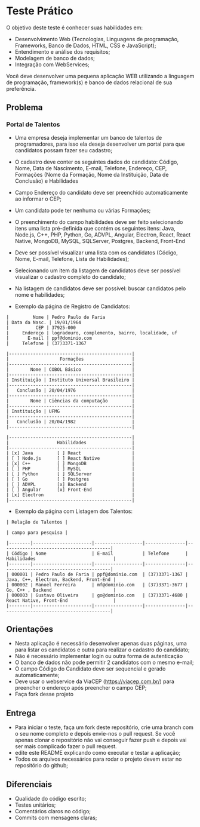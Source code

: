 # Teste Prático

O objetivo deste teste é conhecer suas habilidades em:

* Desenvolvimento Web (Tecnologias, Linguagens de programação, Frameworks, Banco de Dados, HTML, CSS e JavaScript);
* Entendimento e análise dos requisitos;
* Modelagem de banco de dados;
* Integração com WebServices;

Você deve desenvolver uma pequena aplicação WEB utilizando a linguagem de programação, framework(s) e banco de dados relacional de sua preferência.

## Problema

### Portal de Talentos

* Uma empresa deseja implementar um banco de talentos de programadores, para isso ela deseja desenvolver um portal para que candidatos possam fazer seu cadastro;
* O cadastro deve conter os seguintes dados do candidato: Código, Nome, Data de Nascimento, E-mail, Telefone, Endereço, CEP, Formações (Nome da Formação, Nome da Instituição, Data de Conclusão) e Habilidades
* Campo Endereço do candidato deve ser preenchido automaticamente ao informar o CEP;
* Um candidato pode ter nenhuma ou várias Formações;
* O preenchimento do campo habilidades deve ser feito selecionando itens uma lista pré-definida que contém os seguintes itens: Java, Node.js, C++, PHP, Python, Go, ADVPL, Angular, Electron, React, React Native, MongoDB, MySQL, SQLServer, Postgres, Backend, Front-End
* Deve ser possível visualizar uma lista com os candidatos (Código, Nome, E-mail, Telefone, Lista de Habilidades);
* Selecionando um item da listagem de candidatos deve ser possível visualizar o cadastro completo do candidato;
* Na listagem de candidatos deve ser possível: buscar candidatos pelo nome e habilidades;

* Exemplo da página de Registro de Candidatos:

```
|         Nome | Pedro Paulo de Faria
| Data da Nasc. | 19/01/1964
|          CEP | 37925-000
|     Endereço | logradouro, complemento, bairro, localidade, uf
|       E-mail | ppf@dominio.com
|     Telefone | (37)3371-1367

|----------------------------------------------|
|                   Formações                  |
|----------------------------------------------|
|        Nome | COBOL Básico                   |
|----------------------------------------------|
| Instituição | Instituto Universal Brasileiro |
|----------------------------------------------|
|   Conclusão | 20/04/1976                     |
|----------------------------------------------|
|        Nome | Ciências da computação         |
|----------------------------------------------|
| Instituição | UFMG                           |
|----------------------------------------------|
|   Conclusão | 20/04/1982                     |
|----------------------------------------------|

|----------------------------------------------|
|                  Habilidades                 |
|----------------------------------------------|
| [x] Java         [ ] React                   |
| [ ] Node.js      [ ] React Native            |
| [x] C++          [ ] MongoDB                 |
| [ ] PHP          [ ] MySQL                   |
| [ ] Python       [ ] SQLServer               |
| [ ] Go           [ ] Postgres                |
| [ ] ADVPL        [x] Backend                 |
| [ ] Angular      [x] Front-End               |
| [x] Electron                                 |
|----------------------------------------------|
```

* Exemplo da página com Listagem dos Talentos:

```
| Relação de Talentos |

| campo para pesquisa |

|--------|----------------------|------------------|---------------|-----------------------------------------|
| Código | Nome                 | E-mail           | Telefone      | Habilidades                             | 
|--------|----------------------|------------------|---------------|-----------------------------------------|
| 000001 | Pedro Paulo de Faria | ppf@dominio.com  | (37)3371-1367 | Java, C++, Electron, Backend, Front-End |
| 000002 | Manoel Ferreira      | mf@dominio.com   | (37)3371-3677 | Go, C++ , Backend                       |
| 000003 | Gustavo Oliveira     | go@dominio.com   | (37)3371-4680 | React Native, Front-End                 |
|--------|----------------------|------------------|---------------|-----------------------------------------|
```

## Orientações

* Nesta aplicação é necessário desenvolver apenas duas páginas, uma para listar os candidatos e outra para realizar o cadastro do candidato;
* Não é necessário implementar login ou outra forma de autenticação
* O banco de dados não pode permitir 2 candidatos com o mesmo e-mail;
* O campo Código do Candidato deve ser sequencial e gerado automaticamente;
* Deve usar o webservice da ViaCEP (https://viacep.com.br/) para preencher o endereço após preencher o campo CEP;
* Faça fork desse projeto 

## Entrega

* Para iniciar o teste, faça um fork deste repositório, crie uma branch com o seu nome completo e depois envie-nos o pull request. Se você apenas clonar o repositório não vai conseguir fazer push e depois vai ser mais complicado fazer o pull request.
* edite este README explicando como executar e testar a aplicação;
* Todos os arquivos necessários para rodar o projeto devem estar no repositório do github;


## Diferenciais

* Qualidade do código escrito;
* Testes unitários;
* Comentários claros no código;
* Commits com mensagens claras;
